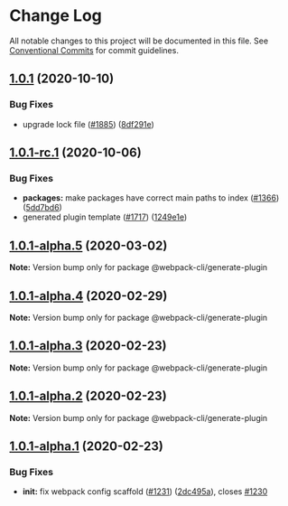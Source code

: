 # Change Log

All notable changes to this project will be documented in this file.
See [Conventional Commits](https://conventionalcommits.org) for commit guidelines.

## [1.0.1](https://github.com/webpack/webpack-cli/compare/@webpack-cli/generate-plugin@1.0.1-rc.1...@webpack-cli/generate-plugin@1.0.1) (2020-10-10)

### Bug Fixes

-   upgrade lock file ([#1885](https://github.com/webpack/webpack-cli/issues/1885)) ([8df291e](https://github.com/webpack/webpack-cli/commit/8df291eef0fad7c91d912b158b3c2915cddfacd1))

## [1.0.1-rc.1](https://github.com/webpack/webpack-cli/compare/@webpack-cli/generate-plugin@1.0.1-alpha.5...@webpack-cli/generate-plugin@1.0.1-rc.1) (2020-10-06)

### Bug Fixes

-   **packages:** make packages have correct main paths to index ([#1366](https://github.com/webpack/webpack-cli/issues/1366)) ([5dd7bd6](https://github.com/webpack/webpack-cli/commit/5dd7bd62046568481996e48328b15a335557f8ae))
-   generated plugin template ([#1717](https://github.com/webpack/webpack-cli/issues/1717)) ([1249e1e](https://github.com/webpack/webpack-cli/commit/1249e1e2c10ad2e2c1832fa1f2ac6f4b12dabd6c))

## [1.0.1-alpha.5](https://github.com/ematipico/webpack-cli/compare/@webpack-cli/generate-plugin@1.0.1-alpha.4...@webpack-cli/generate-plugin@1.0.1-alpha.5) (2020-03-02)

**Note:** Version bump only for package @webpack-cli/generate-plugin

## [1.0.1-alpha.4](https://github.com/ematipico/webpack-cli/compare/@webpack-cli/generate-plugin@1.0.1-alpha.3...@webpack-cli/generate-plugin@1.0.1-alpha.4) (2020-02-29)

**Note:** Version bump only for package @webpack-cli/generate-plugin

## [1.0.1-alpha.3](https://github.com/ematipico/webpack-cli/compare/@webpack-cli/generate-plugin@1.0.1-alpha.2...@webpack-cli/generate-plugin@1.0.1-alpha.3) (2020-02-23)

**Note:** Version bump only for package @webpack-cli/generate-plugin

## [1.0.1-alpha.2](https://github.com/webpack/webpack-cli/compare/@webpack-cli/generate-plugin@1.0.1-alpha.1...@webpack-cli/generate-plugin@1.0.1-alpha.2) (2020-02-23)

**Note:** Version bump only for package @webpack-cli/generate-plugin

## [1.0.1-alpha.1](https://github.com/webpack/webpack-cli/compare/@webpack-cli/generate-plugin@1.0.1-alpha.0...@webpack-cli/generate-plugin@1.0.1-alpha.1) (2020-02-23)

### Bug Fixes

-   **init:** fix webpack config scaffold ([#1231](https://github.com/webpack/webpack-cli/issues/1231)) ([2dc495a](https://github.com/webpack/webpack-cli/commit/2dc495a8d050d28478c6c2533d7839e9ff78d76c)), closes [#1230](https://github.com/webpack/webpack-cli/issues/1230)
